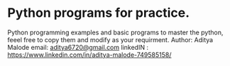 # Python programs for practice.
Python programming examples and basic programs to master the python, feeel free to copy them and modify as your requirment.
Author: Aditya Malode
email: aditya6720@gmail.com
linkedIN : https://www.linkedin.com/in/aditya-malode-749585158/
